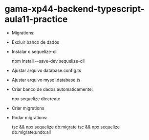 # gama-xp44-backend-typescript-aula11-practice

- Migrations:

 - Excluir banco de dados

 - Instalar o sequelize-cli
 
    npm install --save-dev sequelize-cli

 - Ajustar arquivo database.config.ts

 - Ajustar arquivo mysql.database.ts

 - Criar banco de dados automaticamente:

    npx sequelize db:create

 - Criar migrations

 - Rodar migrations:

    tsc && npx sequelize db:migrate
    tsc && npx sequelize db:migrate:undo:all